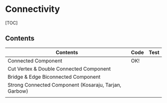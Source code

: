 # Connectivity



[TOC]

## Contents

| Contents                                              | Code | Test |
| ----------------------------------------------------- | ---- | ---- |
| Connected Component                                   | OK!  |      |
| Cut Vertex & Double Connected Component               |      |      |
| Bridge & Edge Biconnected Component                   |      |      |
| Strong Connected Component (Kosaraju, Tarjan, Garbow) |      |      |
|                                                       |      |      |




